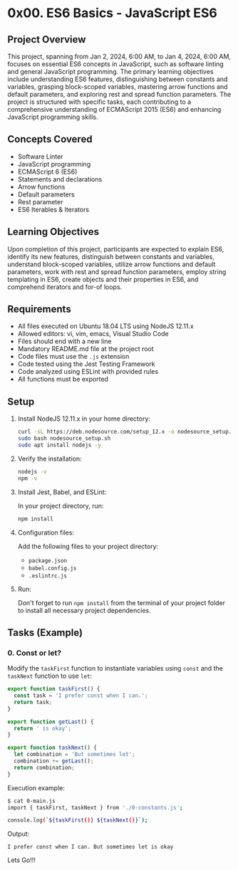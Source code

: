 # 0x00. ES6 Basics - JavaScript ES6

## Project Overview

This project, spanning from Jan 2, 2024, 6:00 AM, to Jan 4, 2024, 6:00 AM, focuses on essential ES6 concepts in JavaScript, such as software linting and general JavaScript programming. The primary learning objectives include understanding ES6 features, distinguishing between constants and variables, grasping block-scoped variables, mastering arrow functions and default parameters, and exploring rest and spread function parameters. The project is structured with specific tasks, each contributing to a comprehensive understanding of ECMAScript 2015 (ES6) and enhancing JavaScript programming skills.

## Concepts Covered

- Software Linter
- JavaScript programming
- ECMAScript 6 (ES6)
- Statements and declarations
- Arrow functions
- Default parameters
- Rest parameter
- ES6 Iterables & Iterators

## Learning Objectives

Upon completion of this project, participants are expected to explain ES6, identify its new features, distinguish between constants and variables, understand block-scoped variables, utilize arrow functions and default parameters, work with rest and spread function parameters, employ string templating in ES6, create objects and their properties in ES6, and comprehend iterators and for-of loops.

## Requirements

- All files executed on Ubuntu 18.04 LTS using NodeJS 12.11.x
- Allowed editors: vi, vim, emacs, Visual Studio Code
- Files should end with a new line
- Mandatory README.md file at the project root
- Code files must use the `.js` extension
- Code tested using the Jest Testing Framework
- Code analyzed using ESLint with provided rules
- All functions must be exported

## Setup

1. Install NodeJS 12.11.x in your home directory:

   ```bash
   curl -sL https://deb.nodesource.com/setup_12.x -o nodesource_setup.sh
   sudo bash nodesource_setup.sh
   sudo apt install nodejs -y
   ```

2. Verify the installation:

   ```bash
   nodejs -v
   npm -v
   ```

3. Install Jest, Babel, and ESLint:

   In your project directory, run:

   ```bash
   npm install
   ```

4. Configuration files:

   Add the following files to your project directory:

   - `package.json`
   - `babel.config.js`
   - `.eslintrc.js`

5. Run:

   Don't forget to run `npm install` from the terminal of your project folder to install all necessary project dependencies.

## Tasks (Example)

### 0. Const or let?

Modify the `taskFirst` function to instantiate variables using `const` and the `taskNext` function to use `let`:

```javascript
export function taskFirst() {
  const task = 'I prefer const when I can.';
  return task;
}

export function getLast() {
  return ' is okay';
}

export function taskNext() {
  let combination = 'But sometimes let';
  combination += getLast();
  return combination;
}
```

Execution example:

```bash
$ cat 0-main.js
import { taskFirst, taskNext } from './0-constants.js';

console.log(`${taskFirst()} ${taskNext()}`);
```

Output:

```
I prefer const when I can. But sometimes let is okay
```
Lets Go!!!
